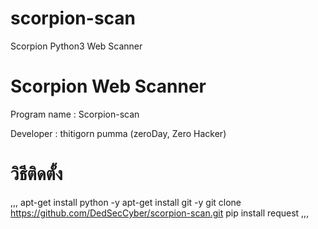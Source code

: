 # scorpion-scan
Scorpion Python3 Web Scanner
# Scorpion Web Scanner #

Program name : Scorpion-scan

Developer : thitigorn pumma (zeroDay, Zero Hacker)


# วิธีติดตั้ง

,,,
apt-get install python -y
apt-get install git -y
git clone https://github.com/DedSecCyber/scorpion-scan.git
pip install request
,,,
